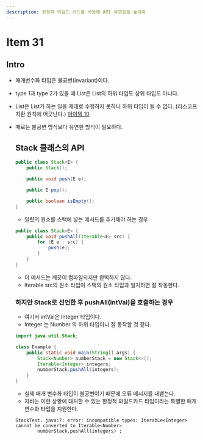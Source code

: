```yaml
---
description: 한정적 와일드 카드를 사용해 API 유연성을 높이라
---
```


# Item 31

## Intro

- 매개변수화 타입은 불공변(invariant)이다.
- type 1과 type 2가 있을 때 List<Type1>은 List<Type2>의 하위 타입도 상위 타입도 아니다.
- List<String>은 List<Object>가 하는 일을 제대로 수행하지 못하니 하위 타입이 될 수 없다.
  (리스코프 치환 원칙에 어긋난다.) [아이템 10]()

- 때로는 불공변 방식보다 유연한 방식이 필요하다.

## Stack 클래스의 API

```java
public class Stack<E> {
    public Stack();

    public void push(E e);

    public E pop();

    public boolean isEmpty();
}
```

- 일련의 원소를 스택에 넣는 메서드를 추가해야 하는 경우

```java
public class Stack<E> {
    public void pushAll(Iterable<E> src) {
        for (E e : src) {
            push(e);
        }
    }
}
```

- 이 메서드는 깨끗이 컴파일되지만 완벽하지 않다.
- Iterable src의 원소 타입이 스택의 원소 타입과 일치하면 잘 작동한다.

### 하지만 Stack<Number>로 선언한 후 pushAll(intVal)을 호출하는 경우

- 여기서 intVal은 Integer 타입이다.
- Integer 는 Number 의 하위 타입이니 잘 동작할 것 같다.

```java
import java.util.Stack;

class Example {
    public static void main(String[] args) {
	    Stack<Number> numberStack = new Stack<>();
	    Iterable<Integer> integers;
	    numberStack.pushAll(integers);
    }
}
```

- 실제 매개 변수화 타입이 불공변이기 때문에 오류 메시지를 내뱉는다.
- 자바는 이런 상황에 대처할 수 있는 한정적 와일드카드 타입이라는 특별한 매개변수화 타입을 지원한다.

```shell
StackTest. java:7: error: incompatible types: IterabLe<Integer> 
cannot be converted to Iterable<Number>
        numberStack.pushAll(integers) ;
```
